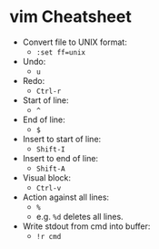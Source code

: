 # vim Cheatsheet

* Convert file to UNIX format:
  * `:set ff=unix`
* Undo:
  * `u`
* Redo:
  * `Ctrl-r`
* Start of line:
  * `^`
* End of line:
  * `$`
* Insert to start of line:
  * `Shift-I`
* Insert to end of line:
  * `Shift-A`
* Visual block:
  * `Ctrl-v`
* Action against all lines:
  * `%`
  * e.g. `%d` deletes all lines.
* Write stdout from cmd into buffer:
  * `!r cmd`
